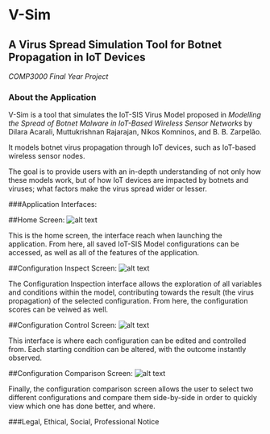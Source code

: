 # V-Sim 
## A Virus Spread Simulation Tool for Botnet Propagation in IoT Devices

*COMP3000 Final Year Project*

### About the Application

V-Sim is a tool that simulates the IoT-SIS Virus Model proposed in *Modelling the Spread of Botnet Malware in IoT-Based Wireless Sensor Networks* by Dilara Acarali, Muttukrishnan Rajarajan, Nikos Komninos, and B. B. Zarpelão.

It models botnet virus propagation through IoT devices, such as IoT-based wireless sensor nodes.

The goal is to provide users with an in-depth understanding of not only how these models work, but of how IoT devices are impacted by botnets and viruses; what factors make the virus spread wider or lesser.

###Application Interfaces:

##Home Screen:
![alt text](https://i.gyazo.com/7e4f2f6954523219aaf98c7fa2b9ec3b.png "Application Home Screen")

This is the home screen, the interface reach when launching the application. From here, all saved IoT-SIS Model configurations can be accessed, as well as all of the features of the application.

##Configuration Inspect Screen:
![alt text](https://i.gyazo.com/eabae6418496adb92b8d9e98297d35de.png "Application Configuration Inspect Screen")

The Configuration Inspection interface allows the exploration of all variables and conditions within the model, contributing towards the result (the virus propagation) of the selected configuration. From here, the configuration scores can be veiwed as well.

##Configuration Control Screen:
![alt text](https://i.gyazo.com/13e1bcfd520b96a0df793b2384333a08.png "Application Configuration Inspect Screen")

This interface is where each configuration can be edited and controlled from. Each starting condition can be altered, with the outcome instantly observed. 

##Configuration Comparison Screen:
![alt text](https://i.gyazo.com/eb6d82d1068d56d005b947c466d4f2d6.png "Application Configuration Inspect Screen")

Finally, the configuration comparison screen allows the user to select two different configurations and compare them side-by-side in order to quickly view which one has done better, and where.


###Legal, Ethical, Social, Professional Notice
